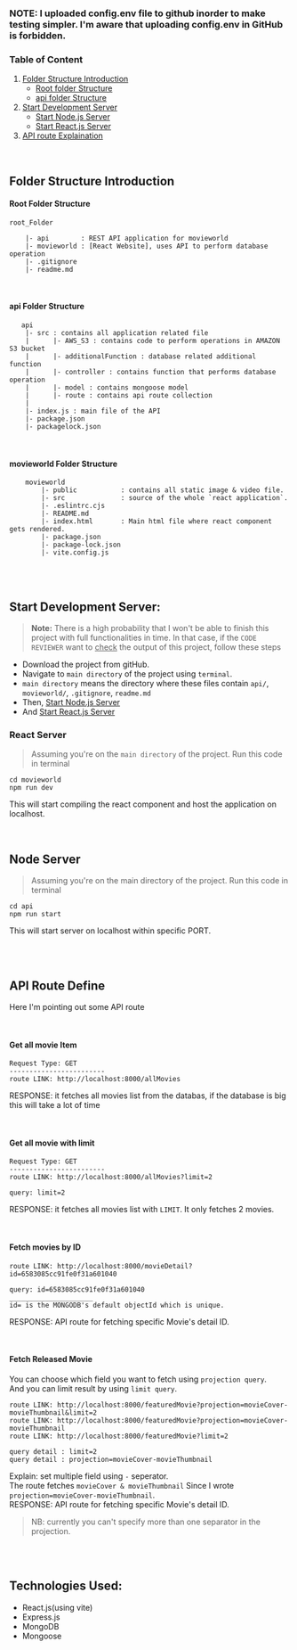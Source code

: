### NOTE: I uploaded config.env file to github inorder to make testing simpler. I'm aware that uploading config.env in GitHub is forbidden.

### Table of Content
1. [Folder Structure Introduction](#Folder-Structure-Introduction)
    - [Root folder Structure](#Root-Folder-Structure)
    - [api folder Structure](#api-Folder-Structure)
2. [Start Development Server](#Start-Development-Server)
    - [Start Node.js Server](#Node-Server)
    - [Start React.js Server](#React-Server)
3. [API route Explaination](API-Route-Define)


<br>

## Folder Structure Introduction
#### Root Folder Structure
```
root_Folder

    |- api        : REST API application for movieworld
    |- movieworld : [React Website], uses API to perform database operation
    |- .gitignore
    |- readme.md
```

<br>

#### api Folder Structure
```
   api
    |- src : contains all application related file
    |      |- AWS_S3 : contains code to perform operations in AMAZON S3 bucket
    |      |- additionalFunction : database related additional function
    |      |- controller : contains function that performs database operation
    |      |- model : contains mongoose model
    |      |- route : contains api route collection
    |
    |- index.js : main file of the API
    |- package.json
    |- packagelock.json
```

<br>

#### movieworld Folder Structure
```
    movieworld
        |- public           : contains all static image & video file.
        |- src              : source of the whole `react application`.
        |- .eslintrc.cjs
        |- README.md
        |- index.html       : Main html file where react component gets rendered.
        |- package.json
        |- package-lock.json
        |- vite.config.js 
```


<br>
<br>

## Start Development Server:

> <b>Note:</b> There is a high probability that I won't be able to finish this project with full functionalities in time.
In that case, if the `CODE REVIEWER` want to <ins>check</ins> the output of this project, follow these steps
* Download the project from gitHub.
* Navigate to `main directory` of the project using `terminal`.
* `main directory` means the directory where these files contain `api/`, `movieworld/`, `.gitignore`, `readme.md`
* Then, [Start Node.js Server](#Node-Server)
* And [Start React.js Server](#React-Server)



### React Server
> Assuming you're on the `main directory` of the project. Run this code in terminal
```terminal
cd movieworld
npm run dev
``` 
This will start compiling the react component and host the application on localhost.

<br>

## Node Server
> Assuming you're on the main directory of the project. Run this code in terminal
```terminal
cd api
npm run start
``` 
This will start server on localhost within specific PORT.

<br>
<br>


## API Route Define
Here I'm pointing out some API route 

<br>

#### Get all movie Item
```console
Request Type: GET
------------------------
route LINK: http://localhost:8000/allMovies
```
RESPONSE: it fetches all movies list from the databas, if the database is big  this will take a lot of time

<br>

#### Get all movie with limit
```console
Request Type: GET
------------------------
route LINK: http://localhost:8000/allMovies?limit=2

query: limit=2
```
RESPONSE: it fetches all movies list with `LIMIT`. It only fetches 2 movies.

<br>

#### Fetch movies by ID
```console
route LINK: http://localhost:8000/movieDetail?id=6583085cc91fe0f31a601040

query: id=6583085cc91fe0f31a601040
_____________________
id= is the MONGODB's default objectId which is unique.
```
RESPONSE: API route for fetching specific Movie's detail  ID.

<br>

#### Fetch Released Movie
You can choose which field you want to fetch using `projection query`. <br> And you can limit result by using `limit query`.
```console
route LINK: http://localhost:8000/featuredMovie?projection=movieCover-movieThumbnail&limit=2
route LINK: http://localhost:8000/featuredMovie?projection=movieCover-movieThumbnail
route LINK: http://localhost:8000/featuredMovie?limit=2

query detail : limit=2
query detail : projection=movieCover-movieThumbnail
```
Explain: set multiple field using `-` seperator. <br> The route fetches `movieCover & movieThumbnail` Since I wrote `projection=movieCover-movieThumbnail`. <br> 
RESPONSE: API route for fetching specific Movie's detail  ID.
> NB: currently you can't specify more than one separator in the projection.

<br>
<br>

## Technologies Used: 
* React.js(using vite)
* Express.js
* MongoDB
* Mongoose